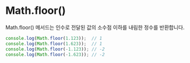 # Math.floor()

Math.floor() 메서드는 인수로 전달된 값의 소수점 이하를 내림한 정수를 반환합니다.
```javascript
console.log(Math.floor(1.123));  // 1
console.log(Math.floor(1.623));  // 1
console.log(Math.floor(-1.123)); // -2 
console.log(Math.floor(-1.623)); // -2 
```
